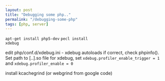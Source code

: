 ```yaml
---
layout: post
title: "Debugging some php.."
permalink: "/debugging-some-php"
tags: [php, server]
---
```


<code>apt-get install php5-dev</code>
<code>pecl install xdebug</code>

edit php/conf.d/xdebug.ini - xdebug autoloads if correct, check phpinfo(). Set path to [..].so file for xdebug, set <code>xdebug.profiler_enable_trigger = 1</code> and <code>xdebug.profiler_enable = 0</code>

install kcachegrind (or webgrind from google code)

